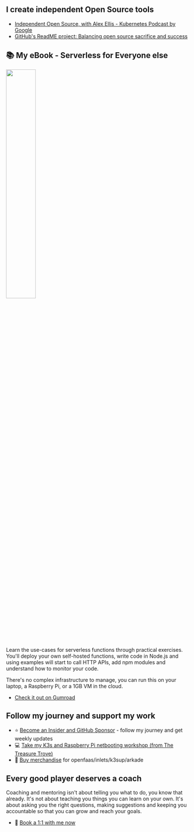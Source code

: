 ## I create independent Open Source tools

* [Independent Open Source, with Alex Ellis - Kubernetes Podcast by Google](https://kubernetespodcast.com/episode/116-independent-open-source/)
* [GitHub's ReadME project: Balancing open source sacrifice and success](https://github.com/readme/alex-ellis)

## 📚 My eBook - Serverless for Everyone else

<a href="https://gumroad.com/l/serverless-for-everyone-else">
<img src="https://static-2.gumroad.com/res/gumroad/2028406193591/asset_previews/714aad765f8246463fafb64fcd3be4ea/retina/104810333-b628f280-57eb-11eb-8be9-a2f6c773346b.png" width="40%"></a>

Learn the use-cases for serverless functions through practical exercises. You'll deploy your own self-hosted functions, write code in Node.js and using examples will start to call HTTP APIs, add npm modules and understand how to monitor your code.

There's no complex infrastructure to manage, you can run this on your laptop, a Raspberry Pi, or a 1GB VM in the cloud.

* [Check it out on Gumroad](https://gumroad.com/l/serverless-for-everyone-else)

## Follow my journey and support my work

* ⭐️ [Become an Insider and GitHub Sponsor](https://github.com/sponsors/alexellis) - follow my journey and get weekly updates
* 💻 [Take my K3s and Raspberry Pi netbooting workshop (from The Treasure Trove)](https://faasd.exit.openfaas.pro/function/trove)
* 👕 [Buy merchandise](https://store.openfaas.com/) for openfaas/inlets/k3sup/arkade

## Every good player deserves a coach

Coaching and mentoring isn't about telling you what to do, you know that already. It's not about teaching you things you can learn on your own. It's about asking you the right questions, making suggestions and keeping you accountable so that you can grow and reach your goals.

* 👔 [Book a 1:1 with me now](https://calendly.com/alexellis/1-1-discounted-coaching)

